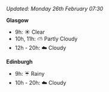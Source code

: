 *Updated: Monday 26th February 07:30*

**Glasgow**

* 9h: :sunny: Clear
* 10h, 11h: :partly_sunny: Partly Cloudy
* 12h - 20h: :cloud: Cloudy

**Edinburgh**

* 9h: :umbrella: Rainy
* 10h - 20h: :cloud: Cloudy
